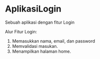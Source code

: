 # AplikasiLogin
Sebuah aplikasi dengan fitur Login

Alur Fitur Login:
1. Memasukkan nama, email, dan password
2. Memvalidasi masukan.
3. Menampilkan halaman home.
